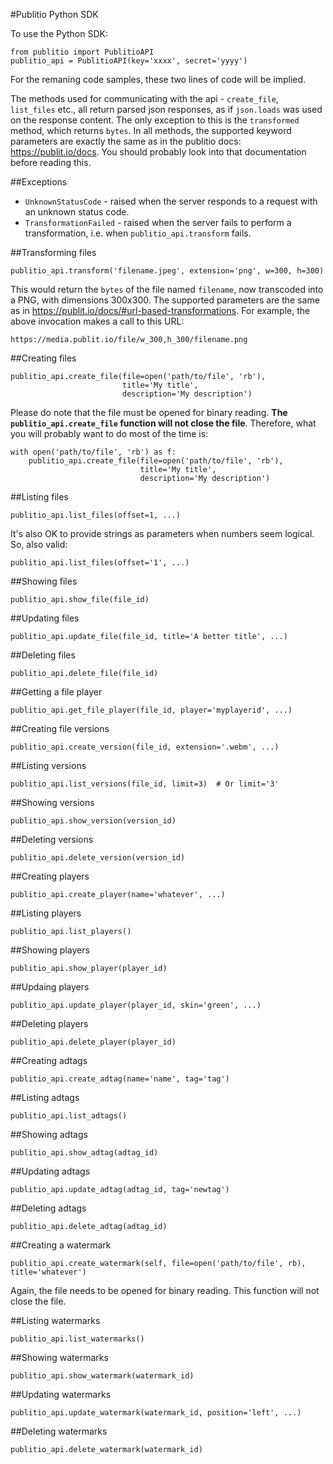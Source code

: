 #Publitio Python SDK

To use the Python SDK:

```
from publitio import PublitioAPI
publitio_api = PublitioAPI(key='xxxx', secret='yyyy')
```

For the remaning code samples, these two lines of code will be implied.

The methods used for communicating with the api - `create_file`, `list_files` etc., all return parsed json responses, as if `json.loads` was used on the response content. The only exception to this is the `transformed` method, which returns `bytes`. In all methods, the supported keyword parameters are exactly the same as in the publitio docs: https://publit.io/docs. You should probably look into that documentation before reading this.


##Exceptions
 - `UnknownStatusCode` - raised when the server responds to a request with an unknown status code.
 - `TransformationFailed` - raised when the server fails to perform a transformation, i.e. when `publitio_api.transform` fails.

##Transforming files
```
publitio_api.transform('filename.jpeg', extension='png', w=300, h=300)
```

This would return the `bytes` of the file named `filename`, now transcoded into a PNG, with dimensions 300x300. The supported parameters are the same as in https://publit.io/docs/#url-based-transformations. For example, the above invocation makes a call to this URL:
```
https://media.publit.io/file/w_300,h_300/filename.png
```


##Creating files
```
publitio_api.create_file(file=open('path/to/file', 'rb'),
                         title='My title',
                         description='My description')
```
Please do note that the file must be opened for binary reading. **The `publitio_api.create_file` function will not close the file**. Therefore, what you will probably want to do most of the time is:
```
with open('path/to/file', 'rb') as f:
    publitio_api.create_file(file=open('path/to/file', 'rb'),
                             title='My title',
                             description='My description')
```


##Listing files
```
publitio_api.list_files(offset=1, ...)
```

It's also OK to provide strings as parameters when numbers seem logical. So, also valid:

```
publitio_api.list_files(offset='1', ...)
```


##Showing files
```
publitio_api.show_file(file_id)
```


##Updating files
```
publitio_api.update_file(file_id, title='A better title', ...)
```


##Deleting files
```
publitio_api.delete_file(file_id)
```


##Getting a file player
```
publitio_api.get_file_player(file_id, player='myplayerid', ...)
```


##Creating file versions
```
publitio_api.create_version(file_id, extension='.webm', ...)
```


##Listing versions
```
publitio_api.list_versions(file_id, limit=3)  # Or limit='3'
```


##Showing versions
```
publitio_api.show_version(version_id)
```


##Deleting versions
```
publitio_api.delete_version(version_id)
```


##Creating players
```
publitio_api.create_player(name='whatever', ...)
```


##Listing players
```
publitio_api.list_players()
```


##Showing players
```
publitio_api.show_player(player_id)
```


##Updaing players
```
publitio_api.update_player(player_id, skin='green', ...)
```


##Deleting players
```
publitio_api.delete_player(player_id)
```


##Creating adtags
```
publitio_api.create_adtag(name='name', tag='tag')
```


##Listing adtags
```
publitio_api.list_adtags()
```


##Showing adtags
```
publitio_api.show_adtag(adtag_id)
```


##Updating adtags
```
publitio_api.update_adtag(adtag_id, tag='newtag')
```


##Deleting adtags
```
publitio_api.delete_adtag(adtag_id)
```


##Creating a watermark
```
publitio_api.create_watermark(self, file=open('path/to/file', rb), title='whatever')
```
Again, the file needs to be opened for binary reading. This function will not close the file.


##Listing watermarks
```
publitio_api.list_watermarks()
```

##Showing watermarks
```
publitio_api.show_watermark(watermark_id)
```


##Updating watermarks
```
publitio_api.update_watermark(watermark_id, position='left', ...)
```

##Deleting watermarks
```
publitio_api.delete_watermark(watermark_id)
```
